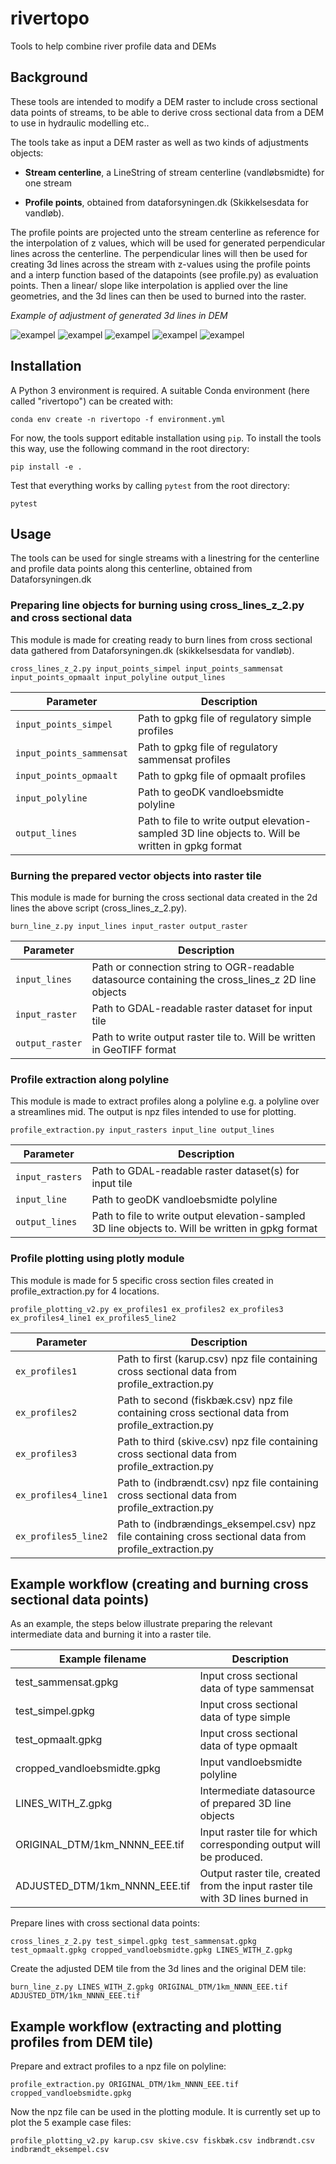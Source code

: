 # rivertopo
Tools to help combine river profile data and DEMs

## Background

These tools are intended to modify a DEM raster to include cross sectional data points of streams, to be able to derive cross sectional data from a DEM to use in hydraulic modelling etc..

The tools take as input a DEM raster as well as two kinds of adjustments objects:

- **Stream centerline**, a LineString of stream centerline (vandløbsmidte) for one stream

-  **Profile points**, obtained from dataforsyningen.dk (Skikkelsesdata for vandløb).

The profile points are projected unto the stream centerline as reference for the interpolation of z values, which will be used for generated perpendicular lines across the centerline. The perpendicular lines will then be used for creating 3d lines across the stream with z-values using the profile points and a interp function based of the datapoints (see profile.py) as evaluation points. Then a linear/ slope like interpolation is applied over the line geometries, and the 3d lines can then be used to burned into the raster.

*Example of adjustment of generated 3d lines in DEM*

![exampel](images\Slide2.PNG)
![exampel](images\Slide3.PNG)
![exampel](images\Slide4.PNG)
![exampel](images\Slide5.PNG)
![exampel](images\Slide6.PNG)


## Installation
A Python 3 environment is required. A suitable Conda environment (here called
"rivertopo") can be created with:

```
conda env create -n rivertopo -f environment.yml
```

For now, the tools support editable installation using `pip`. To install the
tools this way, use the following command in the root directory:

```
pip install -e .
```

Test that everything works by calling `pytest` from the root directory:

```
pytest
```
## Usage

The tools can be used for single streams with a linestring for the centerline and profile data points along this centerline, obtained from Dataforsyningen.dk

### Preparing line objects for burning using cross_lines_z_2.py and cross sectional data
This module is made for creating ready to burn lines from cross sectional data gathered from Dataforsyningen.dk (skikkelsesdata for vandløb). 

```
cross_lines_z_2.py input_points_simpel input_points_sammensat input_points_opmaalt input_polyline output_lines 
```
| Parameter | Description |
| --------- | ----------- |
| `input_points_simpel` | Path to gpkg file of regulatory simple profiles |
| `input_points_sammensat` | Path to gpkg file of regulatory sammensat profiles |
| `input_points_opmaalt` | Path to gpkg file of opmaalt profiles |
| `input_polyline` | Path to geoDK vandloebsmidte polyline |
| `output_lines` | Path to file to write output elevation-sampled 3D line objects to. Will be written in gpkg format |

### Burning the prepared vector objects into raster tile
This module is made for burning the cross sectional data created in the 2d lines the above script (cross_lines_z_2.py).
```
burn_line_z.py input_lines input_raster output_raster 
```
| Parameter | Description |
| --------- | ----------- |
| `input_lines` |  Path or connection string to OGR-readable datasource containing the cross_lines_z 2D line objects |
| `input_raster` | Path to GDAL-readable raster dataset for input tile |
| `output_raster` | Path to write output raster tile to. Will be written in GeoTIFF format |

### Profile extraction along polyline
This module is made to extract profiles along a polyline e.g. a polyline over a streamlines mid. The output is npz files intended to use for plotting.
```
profile_extraction.py input_rasters input_line output_lines 
```
| Parameter | Description |
| --------- | ----------- |
| `input_rasters` |   Path to GDAL-readable raster dataset(s) for input tile |
| `input_line` | Path to geoDK vandloebsmidte polyline |
| `output_lines` | Path to file to write output elevation-sampled 3D line objects to. Will be written in gpkg format |

### Profile plotting using plotly module
This module is made for 5 specific cross section files created in profile_extraction.py for 4 locations. 
```
profile_plotting_v2.py ex_profiles1 ex_profiles2 ex_profiles3 ex_profiles4_line1 ex_profiles5_line2
```
| Parameter | Description |
| --------- | ----------- |
| `ex_profiles1` | Path to first (karup.csv) npz file containing cross sectional data from profile_extraction.py |
| `ex_profiles2` | Path to second (fiskbæk.csv) npz file containing cross sectional data from profile_extraction.py |
| `ex_profiles3` | Path to third (skive.csv) npz file containing cross sectional data from profile_extraction.py |
| `ex_profiles4_line1` | Path to (indbrændt.csv) npz file containing cross sectional data from profile_extraction.py |
| `ex_profiles5_line2` | Path to (indbrændings_eksempel.csv) npz file containing cross sectional data from profile_extraction.py |

## Example workflow (creating and burning cross sectional data points)

As an example, the steps below illustrate preparing the relevant intermediate data and burning it into a raster tile.

| Example filename | Description |
| ---------------- | ----------- |
| test_sammensat.gpkg | Input cross sectional data of type sammensat |
| test_simpel.gpkg | Input cross sectional data of type simple |
| test_opmaalt.gpkg | Input cross sectional data of type opmaalt |
| cropped_vandloebsmidte.gpkg | Input vandloebsmidte polyline |
| LINES_WITH_Z.gpkg | Intermediate datasource of prepared 3D line objects |
| ORIGINAL_DTM/1km_NNNN_EEE.tif | Input raster tile for which corresponding output will be produced. |
| ADJUSTED_DTM/1km_NNNN_EEE.tif | Output raster tile, created from the input raster tile with 3D lines burned in |

Prepare lines with cross sectional data points:

```
cross_lines_z_2.py test_simpel.gpkg test_sammensat.gpkg test_opmaalt.gpkg cropped_vandloebsmidte.gpkg LINES_WITH_Z.gpkg 
```

Create the adjusted DEM tile from the 3d lines and the original DEM tile:

```
burn_line_z.py LINES_WITH_Z.gpkg ORIGINAL_DTM/1km_NNNN_EEE.tif ADJUSTED_DTM/1km_NNNN_EEE.tif 
```

## Example workflow (extracting and plotting profiles from DEM tile)

Prepare and extract profiles to a npz file on polyline:

```
profile_extraction.py ORIGINAL_DTM/1km_NNNN_EEE.tif cropped_vandloebsmidte.gpkg 
```

Now the npz file can be used in the plotting module. It is currently set up to plot the 5 example case files:

```
profile_plotting_v2.py karup.csv skive.csv fiskbæk.csv indbrændt.csv indbrændt_eksempel.csv
```



